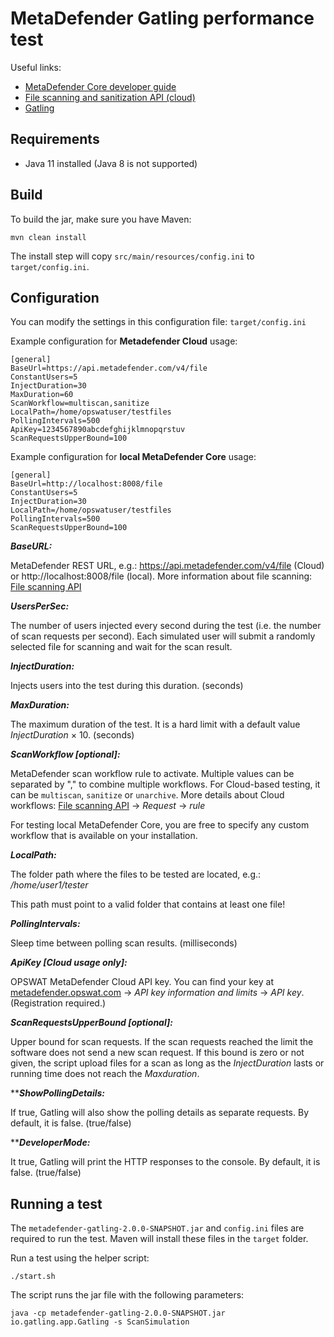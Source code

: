 # MetaDefender Gatling performance test

Useful links:

* [MetaDefender Core developer guide](https://onlinehelp.opswat.com/corev4/9._%28NEW%29_MetaDefender_Core_Developer_Guide.html)
* [File scanning and sanitization API (cloud)](https://onlinehelp.opswat.com/mdcloud/2.1_Scanning_a_file_by_file_upload.html)
* [Gatling](https://gatling.io/)

## Requirements

- Java 11 installed (Java 8 is not supported)

## Build

To build the jar, make sure you have Maven:

	mvn clean install

The install step will copy `src/main/resources/config.ini` to `target/config.ini`.

## Configuration

You can modify the settings in this configuration file: `target/config.ini`


Example configuration for **Metadefender Cloud** usage:
```
[general]
BaseUrl=https://api.metadefender.com/v4/file
ConstantUsers=5
InjectDuration=30
MaxDuration=60
ScanWorkflow=multiscan,sanitize
LocalPath=/home/opswatuser/testfiles
PollingIntervals=500
ApiKey=1234567890abcdefghijklmnopqrstuv
ScanRequestsUpperBound=100
```

Example configuration for **local MetaDefender Core** usage:
```
[general]
BaseUrl=http://localhost:8008/file
ConstantUsers=5
InjectDuration=30
LocalPath=/home/opswatuser/testfiles
PollingIntervals=500
ScanRequestsUpperBound=100
```

***BaseURL:***

MetaDefender REST URL, e.g.: https://api.metadefender.com/v4/file (Cloud) or http://localhost:8008/file (local). 
More information about file scanning: [File scanning API](https://onlinehelp.opswat.com/mdcloud/2.1_Scanning_a_file_by_file_upload.html)

***UsersPerSec:***

The number of users injected every second during the test (i.e. the number of scan requests per second). Each simulated user will submit a randomly selected file for scanning and wait for the scan result.

***InjectDuration:***

Injects users into the test during this duration. (seconds)

***MaxDuration:***

The maximum duration of the test. It is a hard limit with a default value *InjectDuration* × 10. (seconds)

***ScanWorkflow [optional]:***

MetaDefender scan workflow rule to activate. Multiple values can be separated by "," to combine multiple workflows. For Cloud-based testing, it can be `multiscan`, `sanitize` or `unarchive`. More details about Cloud workflows: [File scanning API](https://onlinehelp.opswat.com/mdcloud/2.1_Scanning_a_file_by_file_upload.html) -> *Request* -> *rule*

For testing local MetaDefender Core, you are free to specify any custom workflow that is available on your installation.

***LocalPath:***

The folder path where the files to be tested are located, e.g.: */home/user1/tester*

This path must point to a valid folder that contains at least one file!

***PollingIntervals:***

Sleep time between polling scan results. (milliseconds)

***ApiKey [Cloud usage only]:***

OPSWAT MetaDefender Cloud API key. You can find your key at [metadefender.opswat.com](https://metadefender.opswat.com/account) -> *API key information and limits* -> *API key*. (Registration required.)

***ScanRequestsUpperBound [optional]:***

Upper bound for scan requests. If the scan requests reached the limit the software does not send a new scan request. If this bound is zero or not given, the script upload files for a scan as long as the _InjectDuration_ lasts or running time does not reach the _Maxduration_.

*****ShowPollingDetails:***

If true, Gatling will also show the polling details as separate requests. By default, it is false. (true/false)

*****DeveloperMode:***

It true, Gatling will print the HTTP responses to the console. By default, it is false. (true/false)


## Running a test

The `metadefender-gatling-2.0.0-SNAPSHOT.jar` and `config.ini` files are required to run the test. 
Maven will install these files in the `target` folder. 

Run a test using the helper script:

	./start.sh

The script runs the jar file with the following parameters:

	java -cp metadefender-gatling-2.0.0-SNAPSHOT.jar io.gatling.app.Gatling -s ScanSimulation

